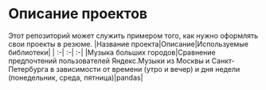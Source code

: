 # Описание проектов
Этот репозиторий может служить примером того, как нужно оформлять свои проекты в резюме.
|Название проекта|Описание|Используемые библиотеки|
| :-| :-| :-|
|Музыка больших городов|Сравнение предпочтений пользователей Яндекс.Музыки из Москвы и Санкт-Петербурга в зависимости от времени (утро и вечер) и дня недели (понедельник, среда, пятница)|pandas|
